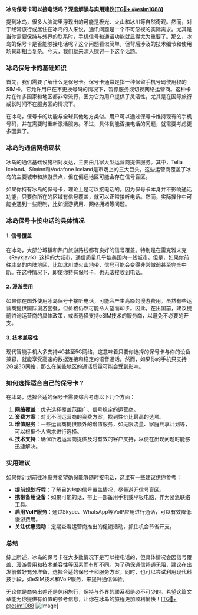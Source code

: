 **冰岛保号卡可以接电话吗？深度解读与实用建议[[TG💪+ @esim1088](https://t.me/s/esim1088)]**

提到冰岛，很多人脑海里浮现出的可能是极光、火山和冰川等自然奇观。然而，对于经常旅行或居住在冰岛的人来说，通讯问题是一个不可忽视的实际需求。尤其是当你需要保持与外界的联系时，手机信号和通话功能就显得尤为重要了。那么，冰岛的保号卡是否能够接电话呢？这个问题看似简单，但背后涉及的技术细节和使用场景却相当复杂。今天，我们就来深入探讨一下这个话题。

### 冰岛保号卡的基础知识

首先，我们需要了解什么是保号卡。保号卡通常是指一种保留手机号码使用权的SIM卡。它允许用户在不更换号码的情况下，暂停服务或切换网络运营商。这种卡片在许多国家和地区都非常流行，因为它为用户提供了灵活性，尤其是在国际旅行或长时间不在服务区的情况下。

在冰岛，保号卡的功能与全球其他地方类似。用户可以通过保号卡维持现有的手机号码，并在需要时重新激活服务。不过，具体到能否接电话的问题，就需要考虑更多因素了。

### 冰岛的通信网络现状

冰岛的通信基础设施相对发达，主要由几家大型运营商提供服务。其中，Telia Iceland、Síminn和Vodafone Iceland是市场上的三大巨头。这些运营商覆盖了冰岛的主要城市和旅游景点，但在偏远地区可能会存在信号盲区。

如果你持有冰岛的保号卡，理论上是可以接电话的。因为保号卡本身并不影响通话功能，只要你所在的区域有信号覆盖，就可以正常接听电话。然而，实际操作中可能会遇到一些限制，比如漫游费用、网络拥堵等问题。

### 冰岛保号卡接电话的具体情况

#### 1. **信号覆盖**
   在冰岛，大部分城镇和热门旅游路线都有良好的信号覆盖。特别是在雷克雅未克（Reykjavík）这样的大城市，通信质量几乎媲美国内一线城市。但是，如果你前往冰岛的内陆地区，比如冰川或火山地带，信号可能会变得非常微弱甚至完全中断。在这种情况下，即使你持有保号卡，也无法接收到电话。

#### 2. **漫游费用**
   如果你在国外使用冰岛保号卡接听电话，可能会产生高额的漫游费用。虽然有些运营商提供国际漫游套餐，但价格仍然可能令人望而却步。因此，在出国前，建议提前咨询运营商的具体政策，或者选择支持eSIM技术的服务商，以避免不必要的开支。

#### 3. **技术兼容性**
   现代智能手机大多支持4G甚至5G网络，这意味着只要你选择的保号卡与你的设备兼容，就能享受高速的数据连接和稳定的语音通话。然而，如果你的手机只支持2G或3G网络，那么在某些地区的通话质量可能会受到影响。

### 如何选择适合自己的保号卡？

在冰岛，选择合适的保号卡需要综合考虑以下几个方面：

1. **网络覆盖**：优先选择覆盖范围广、信号稳定的运营商。
2. **资费方案**：对比不同运营商的资费方案，找到性价比最高的选项。
3. **增值服务**：一些运营商提供额外的增值服务，如无限流量、家庭共享计划等，可以根据个人需求进行选择。
4. **技术支持**：确保所选运营商提供及时有效的客户支持，以便在出现问题时能够迅速解决。

### 实用建议

如果你计划前往冰岛并希望确保能够随时接电话，这里有一些建议供你参考：

- **提前规划行程**：了解目的地的信号覆盖情况，尽量避开信号盲区。
- **携带备用设备**：如果可能的话，带上一部备用手机或平板电脑，作为紧急联络工具。
- **启用VoIP服务**：通过Skype、WhatsApp等VoIP应用进行通话，可以有效降低漫游费用。
- **关注优惠活动**：定期查看运营商推出的促销活动，抓住机会节省开支。

### 总结

综上所述，冰岛的保号卡在大多数情况下是可以接电话的，但具体情况会因信号覆盖、漫游费用和技术兼容性等因素而有所不同。为了确保通信畅通无阻，建议在出发前做好充分准备，选择合适的保号卡和服务方案。同时，也可以尝试利用现代科技手段，如eSIM技术和VoIP服务，来提升通信体验。

无论你是商务出差还是休闲旅行，保持与外界的联系都是必不可少的。希望这篇文章能为你提供有价值的参考信息，让你在冰岛的旅程更加顺利愉快！[[TG💪+ @esim1088](https://t.me/s/esim1088) ![Image](https://i.postimg.cc/4NQfJmqS/Snipaste-2025-05-13-00-14-12.png)]